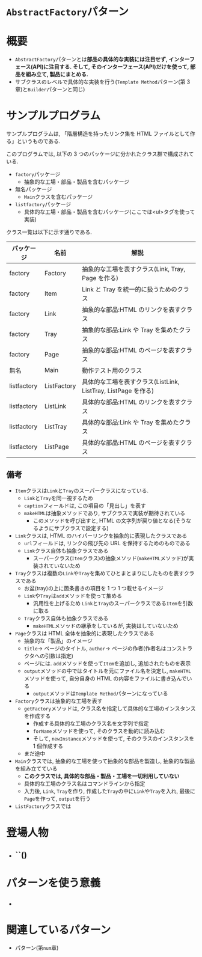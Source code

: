 # `AbstractFactory`パターン

# 概要

- `AbstractFactory`パターンとは**部品の具体的な実装には注目せず, インターフェース(API)に注目する. そして, そのインターフェース(API)だけを使って, 部品を組み立て, 製品にまとめる.**
- サブクラスのレベルで具体的な実装を行う(`Template Method`パターン(第 3 章)と`Builder`パターンと同じ)

# サンプルプログラム

サンプルプログラムは, 「階層構造を持ったリンク集を HTML ファイルとして作る」というものである.

このプログラムでは, 以下の 3 つのパッケージに分かれたクラス群で構成されている.

- `factory`パッケージ
  - 抽象的な工場・部品・製品を含むパッケージ
- 無名パッケージ
  - `Main`クラスを含むパッケージ
- `listfactory`パッケージ
  - 具体的な工場・部品・製品を含むパッケージ(ここでは&lt;ul&gt;タグを使って実装)

クラス一覧は以下に示す通りである.

| パッケージ  | 名前        | 解説                                                          |
| ----------- | ----------- | ------------------------------------------------------------- |
| factory     | Factory     | 抽象的な工場を表すクラス(Link, Tray, Page を作る)             |
| factory     | Item        | Link と Tray を統一的に扱うためのクラス                       |
| factory     | Link        | 抽象的な部品:HTML のリンクを表すクラス                        |
| factory     | Tray        | 抽象的な部品:Link や Tray を集めたクラス                      |
| factory     | Page        | 抽象的な部品:HTML のページを表すクラス                        |
| 無名        | Main        | 動作テスト用のクラス                                          |
| listfactory | ListFactory | 具体的な工場を表すクラス(ListLink, ListTray, ListPage を作る) |
| listfactory | ListLink    | 具体的な部品:HTML のリンクを表すクラス                        |
| listfactory | ListTray    | 具体的な部品:Link や Tray を集めたクラス                      |
| listfactory | ListPage    | 具体的な部品:HTML のページを表すクラス                        |

## 備考

- `Item`クラスは`Link`と`Tray`のスーパークラスになっている.
  - `Link`と`Tray`を同一視するため
  - `caption`フィールドは, この項目の「見出し」を表す
  - `makeHTML`は抽象メソッドであり, サブクラスで実装が期待されている
    - このメソッドを呼び出すと, HTML の文字列が戻り値となる(そうなるようにサブクラスで設定する)
- `Link`クラスは, HTML のハイパーリンクを抽象的に表現したクラスである
  - `url`フィールドは, リンクの飛び先の URL を保持するためのものである
  - `Link`クラス自体も抽象クラスである
    - スーパークラス(`Item`クラス)の抽象メソッド(`makeHTML`メソッド)が実装されていないため
- `Tray`クラスは複数の`Link`や`Tray`を集めてひとまとまりにしたものを表すクラスである
  - お盆(tray)の上に箇条書きの項目を 1 つ 1 つ載せるイメージ
  - `Link`や`Tray`は`add`メソッドを使って集める
    - 汎用性を上げるため `Link`と`Tray`のスーパークラスである`Item`を引数に取る
  - `Tray`クラス自体も抽象クラスである
    - `makeHTML`メソッドの継承をしているが, 実装はしていないため
- `Page`クラスは HTML 全体を抽象的に表現したクラスである
  - 抽象的な「製品」のイメージ
  - `title`→ ページのタイトル, `author`→ ページの作者(作者名はコンストラクタへの引数は指定)
  - ページには. `add`メソッドを使って`Item`を追加し, 追加されたものを表示
  - `output`メソッドの中ではタイトルを元にファイル名を決定し, `makeHTML`メソッドを使って, 自分自身の HTML の内容をファイルに書き込んでいる
    - `output`メソッドは`Template Method`パターンになっている
- `Factory`クラスは抽象的な工場を表す
  - `getFactory`メソッドは, クラス名を指定して具体的な工場のインスタンスを作成する
    - 作成する具体的な工場のクラス名を文字列で指定
    - `forName`メソッドを使って, そのクラスを動的に読み込む
    - そして, `newInstance`メソッドを使って, そのクラスのインスタンスを 1 個作成する
  - まだ途中
- `Main`クラスでは, 抽象的な工場を使って抽象的な部品を製造し, 抽象的な製品を組み立てている
  - **このクラスでは, 具体的な部品・製品・工場を一切利用していない**
  - 具体的な工場のクラス名はコマンドラインから指定
  - 入力後, `Link`, `Tray`を作り, 作成した`Tray`の中に`Link`や`Tray`を入れ, 最後に`Page`を作って, `output`を行う
- `ListFactory`クラスでは

# 登場人物

- ## ``()

# パターンを使う意義

##

-

# 関連しているパターン

- パターン(第`num`章)
